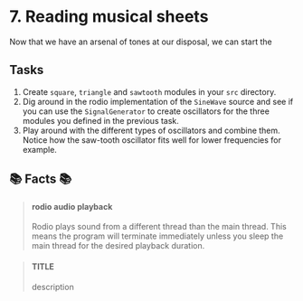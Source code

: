 # 7. Reading musical sheets
Now that we have an arsenal of tones at our disposal, we can start the 

## Tasks
1. Create `square`, `triangle` and `sawtooth` modules in your `src` directory.
2. Dig around in the rodio implementation of the `SineWave` source and see if you can use the `SignalGenerator` to create oscillators for the three modules you defined in the previous task.
3. Play around with the different types of oscillators and combine them. Notice how the saw-tooth oscillator fits well for lower frequencies for example. 


## 📚 Facts 📚
> #### rodio audio playback
> Rodio plays sound from a different thread than the main thread. This means the program will terminate immediately unless you sleep the main thread for the desired playback duration.

> #### TITLE
> description